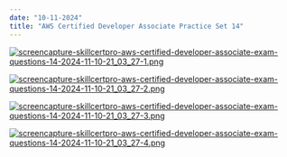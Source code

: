 ```yaml
---
date: "10-11-2024"
title: "AWS Certified Developer Associate Practice Set 14"
---
```

<a href="/images/screencapture-skillcertpro-aws-certified-developer-associate-exam-questions-14-2024-11-10-21_03_27-1.png" target="_blank"><img src="/images/screencapture-skillcertpro-aws-certified-developer-associate-exam-questions-14-2024-11-10-21_03_27-1.png" alt="screencapture-skillcertpro-aws-certified-developer-associate-exam-questions-14-2024-11-10-21_03_27-1.png" /></a>

<a href="/images/screencapture-skillcertpro-aws-certified-developer-associate-exam-questions-14-2024-11-10-21_03_27-2.png" target="_blank"><img src="/images/screencapture-skillcertpro-aws-certified-developer-associate-exam-questions-14-2024-11-10-21_03_27-2.png" alt="screencapture-skillcertpro-aws-certified-developer-associate-exam-questions-14-2024-11-10-21_03_27-2.png" /></a>

<a href="/images/screencapture-skillcertpro-aws-certified-developer-associate-exam-questions-14-2024-11-10-21_03_27-3.png" target="_blank"><img src="/images/screencapture-skillcertpro-aws-certified-developer-associate-exam-questions-14-2024-11-10-21_03_27-3.png" alt="screencapture-skillcertpro-aws-certified-developer-associate-exam-questions-14-2024-11-10-21_03_27-3.png" /></a>

<a href="/images/screencapture-skillcertpro-aws-certified-developer-associate-exam-questions-14-2024-11-10-21_03_27-4.png" target="_blank"><img src="/images/screencapture-skillcertpro-aws-certified-developer-associate-exam-questions-14-2024-11-10-21_03_27-4.png" alt="screencapture-skillcertpro-aws-certified-developer-associate-exam-questions-14-2024-11-10-21_03_27-4.png" /></a>
